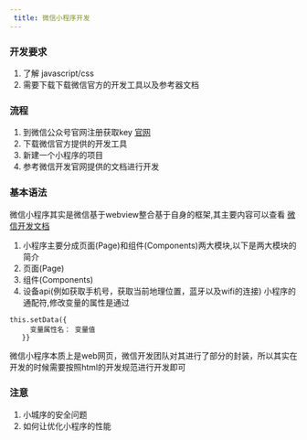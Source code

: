 ```yaml
---
 title: 微信小程序开发
---
```

### 开发要求

   1. 了解 javascript/css
   2. 需要下载下载微信官方的开发工具以及参考器文档

### 流程

   1. 到微信公众号官网注册获取key [官网](https://mp.weixin.qq.com/)
   2. 下载微信官方提供的开发工具
   3. 新建一个小程序的项目
   4. 参考微信开发官网提供的文档进行开发

### 基本语法

   微信小程序其实是微信基于webview整合基于自身的框架,其主要内容可以查看 [微信开发文档](https://developers.weixin.qq.com/miniprogram/)

   1. 小程序主要分成页面(Page)和组件(Components)两大模块,以下是两大模块的简介
   2. 页面(Page)
   3. 组件(Components)
   4. 设备api(例如获取手机号，获取当前地理位置，蓝牙以及wifi的连接)
   小程序的通配符,修改变量的属性是通过

    this.setData({
         变量属性名： 变量值
       }}

   微信小程序本质上是web网页，微信开发团队对其进行了部分的封装，所以其实在开发的时候需要按照html的开发规范进行开发即可

### 注意

   1. 小城序的安全问题
   2. 如何让优化小程序的性能